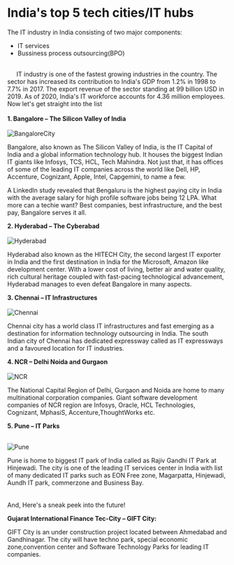 # India's top 5 tech cities/IT hubs

The IT industry in India consisting of two major components: 
- IT services
- Bussiness process outsourcing(BPO)<br><br>

&emsp;&ensp;IT industry is one of the fastest growing industries in the country. The sector has increased its contribution to India's GDP from 1.2% in 1998 to 7.7% in 2017. The export revenue of the sector standing at 99 billion USD in 2019. As of 2020, India's IT workforce accounts for 4.36 million employees. Now let's get straight into the list
<br><br>**1. Bangalore – The Silicon Valley of India**<br><br>
![BangaloreCity](https://github.com/Harshal2502/temp-repo/blob/master/src/b'lore.jpg?raw=true)

Bangalore, also known as The Silicon Valley of India, is the IT Capital of India and a global information technology hub. It houses the biggest Indian IT giants like Infosys, TCS, HCL, Tech Mahindra. Not just that, it has offices of some of the leading IT companies across the world like Dell, HP, Accenture, Cognizant, Apple, Intel, Capgemini, to name a few.  

A LinkedIn study revealed that Bengaluru is the highest paying city in India with the average salary for high profile software jobs being 12 LPA. What more can a techie want? Best companies, best infrastructure, and the best pay, Bangalore serves it all.  

**2. Hyderabad – The Cyberabad**<br><br>
![Hyderabad](https://github.com/Harshal2502/temp-repo/blob/master/src/hyd.jpg?raw=true)

Hyderabad also known as the HITECH City, the second largest IT exporter in India and the first destination in India for the Microsoft, Amazon like development center. With a lower cost of living, better air and water quality, rich cultural heritage coupled with fast-pacing technological advancement, Hyderabad manages to even defeat Bangalore in many aspects.  

**3. Chennai – IT Infrastructures**<br><br>
![Chennai](https://raw.githubusercontent.com/Harshal2502/temp-repo/master/src/Chennai.png?token=GHSAT0AAAAAABXP3RB4T7GNLTFIHW3PPFKKYZUPK6A)

Chennai city has a world class IT infrastructures and fast emerging as a destination for information technology outsourcing in India. The south Indian city of Chennai has dedicated expressway called as IT expressways and a favoured location for IT industries.

**4. NCR – Delhi Noida and Gurgaon**<br><br>
![NCR](https://github.com/Harshal2502/temp-repo/blob/master/src/NCR.jpg?raw=true)

The National Capital Region of Delhi, Gurgaon and Noida are home to many multinational corporation companies. Giant software development companies of NCR region are Infosys, Oracle, HCL Technologies, Cognizant, MphasiS, Accenture,ThoughtWorks etc.

**5. Pune – IT Parks**<br><br>

![Pune](https://github.com/Harshal2502/temp-repo/blob/master/src/Pune.jpg?raw=true)

Pune is home to biggest IT park of India called as Rajiv Gandhi IT Park at Hinjewadi. The city is one of the leading IT services center in India with list of many dedicated IT parks such as EON Free zone, Magarpatta, Hinjewadi, Aundh IT park, commerzone and Business Bay.<br><br><br>
And, Here's a sneak peek into the future!

**Gujarat International Finance Tec-City – GIFT City:**

GIFT City is an under construction project located between Ahmedabad and Gandhinagar. The city will have techno park, special economic zone,convention center and Software Technology Parks for leading IT companies.
